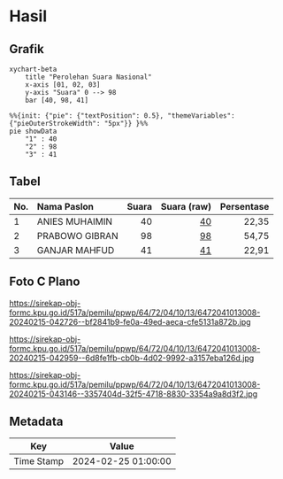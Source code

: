# Hasil

## Grafik

```mermaid
xychart-beta
    title "Perolehan Suara Nasional"
    x-axis [01, 02, 03]
    y-axis "Suara" 0 --> 98
    bar [40, 98, 41]
```

```mermaid
%%{init: {"pie": {"textPosition": 0.5}, "themeVariables": {"pieOuterStrokeWidth": "5px"}} }%%
pie showData
    "1" : 40
    "2" : 98
    "3" : 41
```

## Tabel

| No. | Nama Paslon    | Suara | Suara (raw) | Persentase |
|:--- |:-------------- | -----:| -----------:| ----------:|
| 1   | ANIES MUHAIMIN | 40    | [40][p-1]   | 22,35      |
| 2   | PRABOWO GIBRAN | 98    | [98][p-2]   | 54,75      |
| 3   | GANJAR MAHFUD  | 41    | [41][p-3]   | 22,91      |


[p-1]: https://github.com/gigit-pemilu/pemilu-2024/blob/main/pilpres/hitung-suara/sub/64-kalimantan-timur/sub/72-kota-samarinda/sub/04-samarinda-ilir/sub/1013-sidodamai/sub/008-tps/sub/paslon-1.txt
[p-2]: https://github.com/gigit-pemilu/pemilu-2024/blob/main/pilpres/hitung-suara/sub/64-kalimantan-timur/sub/72-kota-samarinda/sub/04-samarinda-ilir/sub/1013-sidodamai/sub/008-tps/sub/paslon-2.txt
[p-3]: https://github.com/gigit-pemilu/pemilu-2024/blob/main/pilpres/hitung-suara/sub/64-kalimantan-timur/sub/72-kota-samarinda/sub/04-samarinda-ilir/sub/1013-sidodamai/sub/008-tps/sub/paslon-3.txt

## Foto C Plano

https://sirekap-obj-formc.kpu.go.id/517a/pemilu/ppwp/64/72/04/10/13/6472041013008-20240215-042726--bf2841b9-fe0a-49ed-aeca-cfe5131a872b.jpg

https://sirekap-obj-formc.kpu.go.id/517a/pemilu/ppwp/64/72/04/10/13/6472041013008-20240215-042959--6d8fe1fb-cb0b-4d02-9992-a3157eba126d.jpg

https://sirekap-obj-formc.kpu.go.id/517a/pemilu/ppwp/64/72/04/10/13/6472041013008-20240215-043146--3357404d-32f5-4718-8830-3354a9a8d3f2.jpg


## Metadata

| Key        | Value               |
| ---------- | ------------------- |
| Time Stamp | 2024-02-25 01:00:00 |



